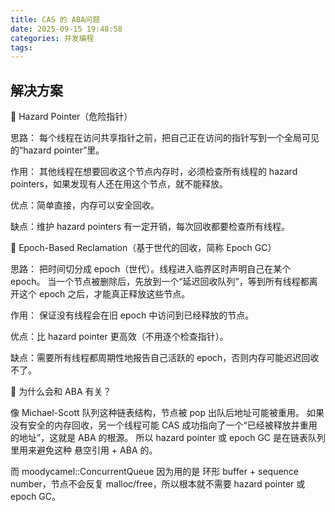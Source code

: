 ```yaml
---
title: CAS 的 ABA问题
date: 2025-09-15 19:48:58
categories: 并发编程
tags:
---
```


## 解决方案

🔹 Hazard Pointer（危险指针）

思路：
每个线程在访问共享指针之前，把自己正在访问的指针写到一个全局可见的“hazard pointer”里。

作用：
其他线程在想要回收这个节点内存时，必须检查所有线程的 hazard pointers，如果发现有人还在用这个节点，就不能释放。

优点：简单直接，内存可以安全回收。

缺点：维护 hazard pointers 有一定开销，每次回收都要检查所有线程。

🔹 Epoch-Based Reclamation（基于世代的回收，简称 Epoch GC）

思路：
把时间切分成 epoch（世代）。线程进入临界区时声明自己在某个 epoch。
当一个节点被删除后，先放到一个“延迟回收队列”，等到所有线程都离开这个 epoch 之后，才能真正释放这些节点。

作用：
保证没有线程会在旧 epoch 中访问到已经释放的节点。

优点：比 hazard pointer 更高效（不用逐个检查指针）。

缺点：需要所有线程都周期性地报告自己活跃的 epoch，否则内存可能迟迟回收不了。

🚩 为什么会和 ABA 有关？

像 Michael-Scott 队列这种链表结构，节点被 pop 出队后地址可能被重用。
如果没有安全的内存回收，另一个线程可能 CAS 成功指向了一个“已经被释放并重用的地址”，这就是 ABA 的根源。
所以 hazard pointer 或 epoch GC 是在链表队列里用来避免这种 悬空引用 + ABA 的。

而 moodycamel::ConcurrentQueue 因为用的是 环形 buffer + sequence number，节点不会反复 malloc/free，所以根本就不需要 hazard pointer 或 epoch GC。